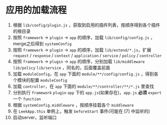 # 应用的加载流程

1. 根据 `lib/config/plugin.js` ，获取到启用的插件列表，按顺序得到各个插件的根目录
2. 按照 `framework` -> `plugin` -> `app` 的顺序，加载 `lib/config/config.js` ，merge之后得到 `systemConfig`
3. 按照 `framework` -> `plugin` -> `app` 的顺序，加载 `lib/extend/*.js`，扩展 `request` / `response` / `context` / `application` / `service` / `policy` / `controller`
4. 按照 `framework` -> `plugin` -> `app` 的顺序，分别加载 `lib/middleware` `lib/policy`  `lib/service` ，同名的，后面覆盖前面
5. 加载 `moduleConfig`，在 `app` 下面的 `module/**/config/config.js` ，得到各个模块的配置 `moduleConfig`
6. 加载 `controller`，在 `app` 下面的 `module/**/controller/**/*.js` 里查找
7. 分别执行 `framework` `plugin` `app` 下的 `app.js`(如果存在)，`app.js` **必须** `export` 一个 `function`
8. 根据 `systemConfig.middleware` ，按顺序挂载各个 `middleware`
10. 在 `LeekApp.this` 单例上，触发 `beforeStart` 事件(可能在 [7] 中监听的)
11. 启动server，监听端口
